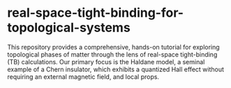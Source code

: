 # real-space-tight-binding-for-topological-systems
This repository provides a comprehensive, hands-on tutorial for exploring topological phases of matter through the lens of real-space tight-binding (TB) calculations. Our primary focus is the Haldane model, a seminal example of a Chern insulator, which exhibits a quantized Hall effect without requiring an external magnetic field, and local props.
